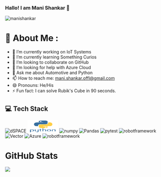 ### Hallo! I am Mani Shankar 👋

<p align="left"> <img src="https://komarev.com/ghpvc/?username=coder-cell&label=Views&color=blue&style=plastic&style=for-the-badge" alt="manishankar" /> </p>


# 💫 About Me :
- 🔭 I’m currently working on IoT Systems
- 🌱 I’m currently learning Something Curios
- 👯 I’m looking to collaborate on GitHub
- 🤔 I’m looking for help with Azure Cloud
- 💬 Ask me about Automotive and Python
- 📫 How to reach me: mani.shankar.offl@gmail.com
- 😄 Pronouns: He/His
- ⚡ Fun fact: I can solve Rubik's Cube in 90 seconds.

## 💻 Tech Stack
<p align="left">
<img src="https://upload.wikimedia.org/wikipedia/commons/e/e2/Dspace_logo_2021.svg" alt="dSPACE" width="100" height="50" />
<img src="https://raw.githubusercontent.com/devicons/devicon/master/icons/python/python-original-wordmark.svg" alt="python" width="100" height="40" />
<img src="https://upload.wikimedia.org/wikipedia/commons/3/31/NumPy_logo_2020.svg" alt="numpy" width="100" height="40" />
<img src="https://upload.wikimedia.org/wikipedia/commons/e/ed/Pandas_logo.svg" alt="Pandas" width="100" height="50" />
<img src="https://upload.wikimedia.org/wikipedia/commons/b/ba/Pytest_logo.svg" alt="pytest" width="100" height="50" /> 
<img src="https://upload.wikimedia.org/wikipedia/commons/e/e4/Robot-framework-logo.png" alt="robotframework" width="80" height="60"/>
<img src="https://upload.wikimedia.org/wikipedia/commons/e/e3/Vector_Informatik_Logo.svg" alt="Vector" width="150" height="50"/>
<img src="https://upload.wikimedia.org/wikipedia/commons/a/a8/Microsoft_Azure_Logo.svg" alt="Azure" width="80" height="50"/>
<img src="https://upload.wikimedia.org/wikipedia/commons/d/d1/Raspberry_Pi_OS_Logo.png" alt="robotframework" width="100" height="50"/>

</p>


# GitHub Stats
<img width="48%" src="https://github-readme-stats.vercel.app/api?username=coder-cell&show_icons=true&theme=vue" />
